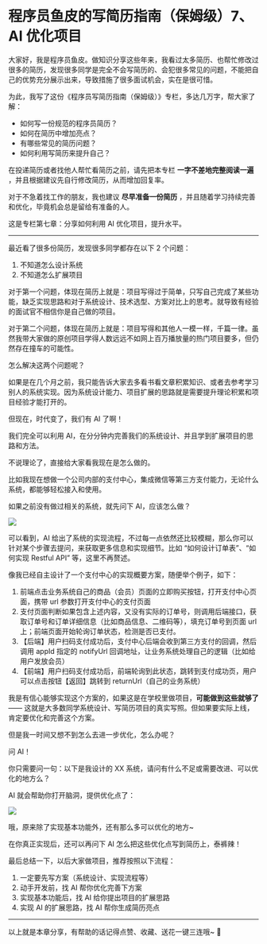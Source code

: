 # 程序员鱼皮的写简历指南（保姆级）7、AI 优化项目

大家好，我是程序员鱼皮。做知识分享这些年来，我看过太多简历、也帮忙修改过很多的简历，发现很多同学是完全不会写简历的、会犯很多常见的问题，不能把自己的优势充分展示出来，导致措施了很多面试机会，实在是很可惜。

为此，我写了这份《程序员写简历指南（保姆级）》专栏，多达几万字，帮大家了解：

- 如何写一份规范的程序员简历？
- 如何在简历中增加亮点？
- 有哪些常见的简历问题？
- 如何利用写简历来提升自己？

在投递简历或者找他人帮忙看简历之前，请先把本专栏 **一字不差地完整阅读一遍** ，并且根据建议先自行修改简历，从而增加回复率。

对于不急着找工作的朋友，我也建议 **尽早准备一份简历** ，并且随着学习持续完善和优化，毕竟机会总是留给有准备的人。

这是专栏第七章：分享如何利用 AI 优化项目，提升水平。



---



最近看了很多份简历，发现很多同学都存在以下 2 个问题：

1. 不知道怎么设计系统
2. 不知道怎么扩展项目

对于第一个问题，体现在简历上就是：项目写得过于简单，只写自己完成了某些功能，缺乏实现思路和对于系统设计、技术选型、方案对比上的思考。就导致有经验的面试官不相信你是自己做的项目。

对于第二个问题，体现在简历上就是：项目写得和其他人一模一样，千篇一律。虽然我带大家做的原创项目学得人数远远不如网上百万播放量的热门项目要多，但仍然存在撞车的可能性。

怎么解决这两个问题呢？

如果是在几个月之前，我只能告诉大家去多看书看文章积累知识、或者去参考学习别人的系统实现。因为系统设计能力、项目扩展的思路就是需要提升理论积累和项目经验才能打开的。

但现在，时代变了，我们有 AI 了啊！

我们完全可以利用 AI，在分分钟内完善我们的系统设计、并且学到扩展项目的思路和方法。

不说理论了，直接给大家看我现在是怎么做的。

比如我现在想做一个公司内部的支付中心，集成微信等第三方支付能力，无论什么系统，都能够轻松接入和使用。

如果之前没有做过相关的系统，就先问下 AI，应该怎么做？

![](https://pic.yupi.icu/1/06c9a370-1e1f-49b4-9431-36d20fa6db15.png)

可以看到，AI 给出了系统的实现流程，不过每一点依然还比较模糊，那么你可以针对某个步骤去提问，来获取更多信息和实现细节。比如 “如何设计订单表”、“如何实现 Restful API” 等，这里不再赘述。

像我已经自主设计了一个支付中心的实现概要方案，随便举个例子，如下：

1. 前端点击业务系统自己的商品（会员）页面的立即购买按钮，打开支付中心页面，携带 url 参数打开支付中心的支付页面
2. 支付页面判断如果包含上述内容，又没有实际的订单号，则调用后端接口，获取订单号和订单详细信息（比如商品信息、二维码等），填充订单号到页面 url 上；前端页面开始轮询订单状态，检测是否已支付。
3. 【后端】用户扫码支付成功后，支付中心后端会收到第三方支付的回调，然后调用 appId 指定的 notifyUrl 回调地址，让业务系统处理自己的逻辑（比如给用户发放会员）
4. 【前端】用户扫码支付成功后，前端轮询到此状态，跳转到支付成功页，用户可以点击按钮【返回】跳转到 returnUrl（自己的业务系统）

我是有信心能够实现这个方案的，如果这是在学校里做项目，**可能做到这些就够了** —— 这就是大多数同学系统设计、写简历项目的真实写照。但如果要实际上线，肯定要优化和完善这个方案。

但是我一时间又想不到怎么去进一步优化，怎么办呢？

问 AI！

你只需要问一句：以下是我设计的 XX 系统，请问有什么不足或需要改进、可以优化的地方么？

AI 就会帮助你打开脑洞，提供优化点了：

![](https://pic.yupi.icu/1/513d7a61-089e-4ab2-a5f2-992603fa99f7.png)



哦，原来除了实现基本功能外，还有那么多可以优化的地方~

在你真正实现后，还可以再问下 AI 怎么把这些优化点写到简历上，泰裤辣！

最后总结一下，以后大家做项目，推荐按照以下流程：

1. 一定要先写方案（系统设计、实现流程等）
2. 动手开发前，找 AI 帮你优化完善下方案
3. 实现基本功能后，找 AI 给你提出项目的扩展思路
4. 实现 AI 的扩展思路，找 AI 帮你生成简历亮点



---



以上就是本章分享，有帮助的话记得点赞、收藏、送花一键三连哦~ 🌹